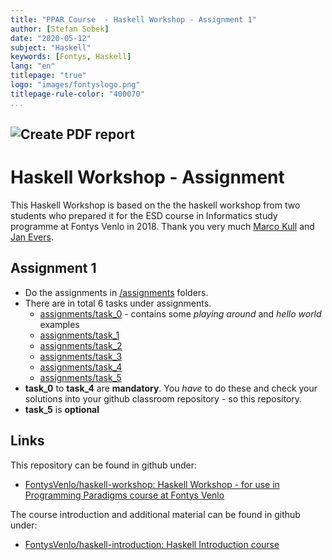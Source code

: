 ```yaml
---
title: "PPAR Course  - Haskell Workshop - Assignment 1"
author: [Stefan Sobek]
date: "2020-05-12"
subject: "Haskell"
keywords: [Fontys, Haskell]
lang: "en"
titlepage: "true"
logo: "images/fontyslogo.png"
titlepage-rule-color: "400070"
...
```

![Create PDF report](https://github.com/FontysVenlo/haskell-workshop/workflows/Create%20PDF%20report/badge.svg)
---

# Haskell Workshop - Assignment

This Haskell Workshop is based on the the haskell workshop from two students who prepared it for the ESD course in Informatics study programme at Fontys Venlo in 2018. Thank you very much [Marco Kull](https://github.com/MarcoKull) and [Jan Evers](https://github.com/Backend-Giraffe).

## Assignment 1

- Do the assignments in [/assignments](assignments) folders.
- There are in total 6 tasks under assignments.
  - [assignments/task_0](assignments/task_0) - contains some *playing around* and *hello world* examples
  - [assignments/task_1](assignments/task_1)
  - [assignments/task_2](assignments/task_2)
  - [assignments/task_3](assignments/task_3)
  - [assignments/task_4](assignments/task_4)
  - [assignments/task_5](assignments/task_5)
- **task_0** to **task_4** are **mandatory**. You _have_ to do these and check your solutions into your github classroom repository - so this repository.
- **task_5** is **optional**

## Links

This repository can be found in github under:

- [FontysVenlo/haskell-workshop: Haskell Workshop - for use in Programming Paradigms course at Fontys Venlo](https://github.com/FontysVenlo/haskell-workshop)

The course introduction and additional material can be found in github under:

- [FontysVenlo/haskell-introduction: Haskell Introduction course](https://github.com/FontysVenlo/haskell-introduction)
  
